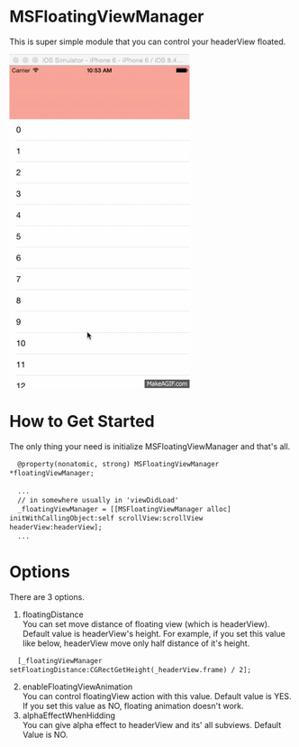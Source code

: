 # MSFloatingViewManager
This is super simple module that you can control your headerView floated.

![](https://github.com/ahimahas/MSFloatingViewManager/blob/master/Images/example.gif?raw=true)


# How to Get Started
The only thing your need is initialize MSFloatingViewManager and that's all.

```
  @property(nonatomic, strong) MSFloatingViewManager *floatingViewManager;

  ...
  // in somewhere usually in 'viewDidLoad'
  _floatingViewManager = [[MSFloatingViewManager alloc] initWithCallingObject:self scrollView:scrollView headerView:headerView];
  ...
```

# Options
There are 3 options.

1. floatingDistance<br>
You can set move distance of floating view (which is headerView). Default value is headerView's height.
For example, if you set this value like below, headerView move only half distance of it's height.
```
  [_floatingViewManager setFloatingDistance:CGRectGetHeight(_headerView.frame) / 2];
```
2. enableFloatingViewAnimation<br>
You can control floatingView action with this value. Default value is YES.
If you set this value as NO, floating animation doesn't work.<br>
3. alphaEffectWhenHidding<br>
You can give alpha effect to headerView and its' all subviews. Default Value is NO.



